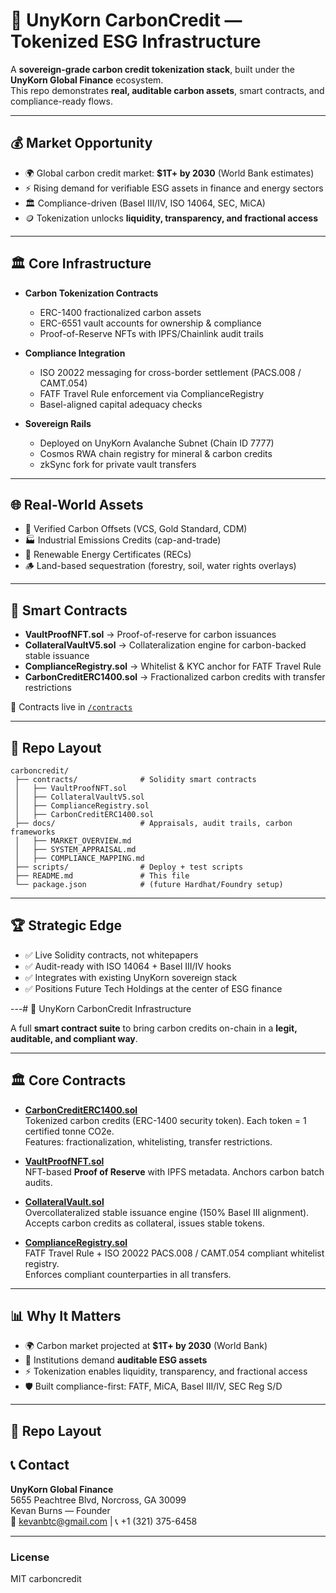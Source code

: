 # 🌱 UnyKorn CarbonCredit — Tokenized ESG Infrastructure

A **sovereign-grade carbon credit tokenization stack**, built under the **UnyKorn Global Finance** ecosystem.  
This repo demonstrates **real, auditable carbon assets**, smart contracts, and compliance-ready flows.

---

## 💰 Market Opportunity

- 🌍 Global carbon credit market: **$1T+ by 2030** (World Bank estimates)  
- ⚡ Rising demand for verifiable ESG assets in finance and energy sectors  
- 🏛️ Compliance-driven (Basel III/IV, ISO 14064, SEC, MiCA)  
- 🪙 Tokenization unlocks **liquidity, transparency, and fractional access**  

---

## 🏛️ Core Infrastructure

- **Carbon Tokenization Contracts**
  - ERC-1400 fractionalized carbon assets  
  - ERC-6551 vault accounts for ownership & compliance  
  - Proof-of-Reserve NFTs with IPFS/Chainlink audit trails  

- **Compliance Integration**
  - ISO 20022 messaging for cross-border settlement (PACS.008 / CAMT.054)  
  - FATF Travel Rule enforcement via ComplianceRegistry  
  - Basel-aligned capital adequacy checks  

- **Sovereign Rails**
  - Deployed on UnyKorn Avalanche Subnet (Chain ID 7777)  
  - Cosmos RWA chain registry for mineral & carbon credits  
  - zkSync fork for private vault transfers  

---

## 🌐 Real-World Assets

- 🌳 Verified Carbon Offsets (VCS, Gold Standard, CDM)  
- 🏭 Industrial Emissions Credits (cap-and-trade)  
- 🔋 Renewable Energy Certificates (RECs)  
- 🪵 Land-based sequestration (forestry, soil, water rights overlays)  

---

## 🚀 Smart Contracts

- **VaultProofNFT.sol** → Proof-of-reserve for carbon issuances  
- **CollateralVaultV5.sol** → Collateralization engine for carbon-backed stable issuance  
- **ComplianceRegistry.sol** → Whitelist & KYC anchor for FATF Travel Rule  
- **CarbonCreditERC1400.sol** → Fractionalized carbon credits with transfer restrictions  

📂 Contracts live in [`/contracts`](./contracts)  

---

## 🧩 Repo Layout

```
carboncredit/
 ├── contracts/              # Solidity smart contracts
 │   ├── VaultProofNFT.sol
 │   ├── CollateralVaultV5.sol
 │   ├── ComplianceRegistry.sol
 │   ├── CarbonCreditERC1400.sol
 ├── docs/                   # Appraisals, audit trails, carbon frameworks
 │   ├── MARKET_OVERVIEW.md
 │   ├── SYSTEM_APPRAISAL.md
 │   ├── COMPLIANCE_MAPPING.md
 ├── scripts/                # Deploy + test scripts
 ├── README.md               # This file
 └── package.json            # (future Hardhat/Foundry setup)
```

---

## 🏆 Strategic Edge

- ✅ Live Solidity contracts, not whitepapers  
- ✅ Audit-ready with ISO 14064 + Basel III/IV hooks  
- ✅ Integrates with existing UnyKorn sovereign stack  
- ✅ Positions Future Tech Holdings at the center of ESG finance  

---# 🌱 UnyKorn CarbonCredit Infrastructure

A full **smart contract suite** to bring carbon credits on-chain in a **legit, auditable, and compliant way**.

---

## 🏛️ Core Contracts

- **[CarbonCreditERC1400.sol](./contracts/CarbonCreditERC1400.sol)**  
  Tokenized carbon credits (ERC-1400 security token). Each token = 1 certified tonne CO2e.  
  Features: fractionalization, whitelisting, transfer restrictions.

- **[VaultProofNFT.sol](./contracts/VaultProofNFT.sol)**  
  NFT-based **Proof of Reserve** with IPFS metadata. Anchors carbon batch audits.

- **[CollateralVault.sol](./contracts/CollateralVault.sol)**  
  Overcollateralized stable issuance engine (150% Basel III alignment).  
  Accepts carbon credits as collateral, issues stable tokens.

- **[ComplianceRegistry.sol](./contracts/ComplianceRegistry.sol)**  
  FATF Travel Rule + ISO 20022 PACS.008 / CAMT.054 compliant whitelist registry.  
  Enforces compliant counterparties in all transfers.

---

## 📊 Why It Matters

- 🌍 Carbon market projected at **$1T+ by 2030** (World Bank)  
- 🏦 Institutions demand **auditable ESG assets**  
- ⚡ Tokenization enables liquidity, transparency, and fractional access  
- 🛡️ Built compliance-first: FATF, MiCA, Basel III/IV, SEC Reg S/D  

---

## 📂 Repo Layout


## 📞 Contact

**UnyKorn Global Finance**  
5655 Peachtree Blvd, Norcross, GA 30099  
Kevan Burns — Founder  
📧 [kevanbtc@gmail.com](mailto:kevanbtc@gmail.com) | 📞 +1 (321) 375-6458  

---

### License
MIT
 carboncredit
